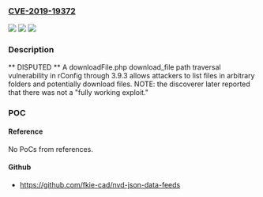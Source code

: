 ### [CVE-2019-19372](https://cve.mitre.org/cgi-bin/cvename.cgi?name=CVE-2019-19372)
![](https://img.shields.io/static/v1?label=Product&message=n%2Fa&color=blue)
![](https://img.shields.io/static/v1?label=Version&message=n%2Fa&color=blue)
![](https://img.shields.io/static/v1?label=Vulnerability&message=n%2Fa&color=brighgreen)

### Description

** DISPUTED ** A downloadFile.php download_file path traversal vulnerability in rConfig through 3.9.3 allows attackers to list files in arbitrary folders and potentially download files. NOTE: the discoverer later reported that there was not a "fully working exploit."

### POC

#### Reference
No PoCs from references.

#### Github
- https://github.com/fkie-cad/nvd-json-data-feeds

